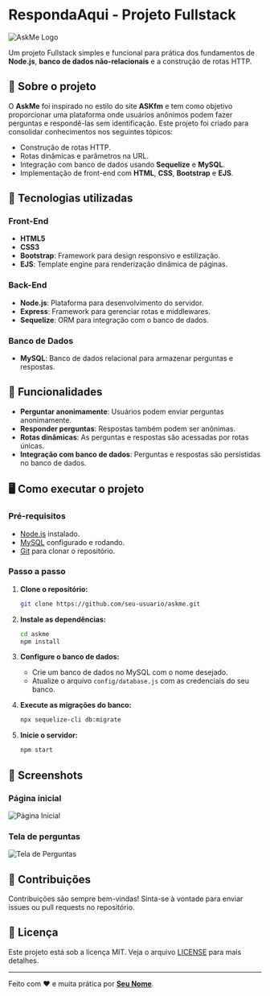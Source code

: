 # RespondaAqui - Projeto Fullstack

![AskMe Logo](/home/vinicius-alves-rodrigues-pinto/Secretária/Cursos/Node/Projetos/respondaAqui/public/img/logo.png)

Um projeto Fullstack simples e funcional para prática dos fundamentos de **Node.js**, **banco de dados não-relacionais** e a construção de rotas HTTP.

## 📝 Sobre o projeto

O **AskMe** foi inspirado no estilo do site **ASKfm** e tem como objetivo proporcionar uma plataforma onde usuários anônimos podem fazer perguntas e respondê-las sem identificação. Este projeto foi criado para consolidar conhecimentos nos seguintes tópicos:

- Construção de rotas HTTP.
- Rotas dinâmicas e parâmetros na URL.
- Integração com banco de dados usando **Sequelize** e **MySQL**.
- Implementação de front-end com **HTML**, **CSS**, **Bootstrap** e **EJS**.

## 🚀 Tecnologias utilizadas

### **Front-End**
- **HTML5**
- **CSS3**
- **Bootstrap**: Framework para design responsivo e estilização.
- **EJS**: Template engine para renderização dinâmica de páginas.

### **Back-End**
- **Node.js**: Plataforma para desenvolvimento do servidor.
- **Express**: Framework para gerenciar rotas e middlewares.
- **Sequelize**: ORM para integração com o banco de dados.

### **Banco de Dados**
- **MySQL**: Banco de dados relacional para armazenar perguntas e respostas.

## 🌟 Funcionalidades
- **Perguntar anonimamente**: Usuários podem enviar perguntas anonimamente.
- **Responder perguntas**: Respostas também podem ser anônimas.
- **Rotas dinâmicas**: As perguntas e respostas são acessadas por rotas únicas.
- **Integração com banco de dados**: Perguntas e respostas são persistidas no banco de dados.

## 🖥️ Como executar o projeto

### Pré-requisitos
- [Node.js](https://nodejs.org/) instalado.
- [MySQL](https://www.mysql.com/) configurado e rodando.
- [Git](https://git-scm.com/) para clonar o repositório.

### Passo a passo

1. **Clone o repositório:**
   ```bash
   git clone https://github.com/seu-usuario/askme.git
   ```

2. **Instale as dependências:**
   ```bash
   cd askme
   npm install
   ```

3. **Configure o banco de dados:**
   - Crie um banco de dados no MySQL com o nome desejado.
   - Atualize o arquivo `config/database.js` com as credenciais do seu banco.

4. **Execute as migrações do banco:**
   ```bash
   npx sequelize-cli db:migrate
   ```

5. **Inicie o servidor:**
   ```bash
   npm start
   ```
## 📸 Screenshots

### Página inicial
![Página Inicial](https://via.placeholder.com/800x400.png?text=P%C3%A1gina+Inicial)

### Tela de perguntas
![Tela de Perguntas](https://via.placeholder.com/800x400.png?text=Tela+de+Perguntas)

## 🤝 Contribuições
Contribuições são sempre bem-vindas! Sinta-se à vontade para enviar issues ou pull requests no repositório.

## 📜 Licença
Este projeto está sob a licença MIT. Veja o arquivo [LICENSE](./LICENSE) para mais detalhes.

---

Feito com ❤️ e muita prática por **[Seu Nome](https://github.com/seu-usuario)**.

